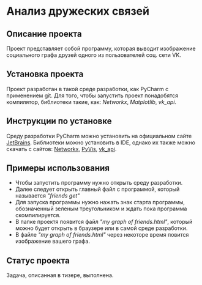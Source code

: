 # Анализ дружеских связей #
## Описание проекта #
Проект представляет собой программу, которая выводит изображение социального графа друзей одного из пользователей соц. сети VK. 
## Установка проекта #
Проект разработан в такой среде разработки, как PyCharm с применением git. Для того, чтобы запустить проект понадобятся компилятор, библиотеки такие, как: *Networkx*, *Matplotlib*, *vk_api*. 
## Инструкции по установке #
Среду разработки PyCharm можно установить на официальном сайте [JetBrains](https://www.jetbrains.com/ru-ru/pycharm/download/?section=windows). Библиотеки можно установить в IDE, однако их также можно скачать с сайтов: [Networkx](https://networkx.org/documentation/stable/install.html), [PyVis](https://pyvis.readthedocs.io/en/latest/install.html), [vk_api](https://pypi.org/project/vk-api/).
## Примеры использования #
- Чтобы запустить программу нужно открыть среду разработки.
- Далее следует открыть главный файл с программой, который называется *"friends get"*
- Для запуска программы нужно нажать знак старта программы, обозначенный зеленым треугольником и ждать пока программа скомпилируется.
- В папке проектя появится файл *"my graph of friends.html"*, который можно будет открыть в браузере или в самой среде разработки.
- В файле *"my graph of friends.html"* через некоторе время повится изображение вашего графа.
## Статус проекта #
Задача, описанная в тизере, выполнена.
